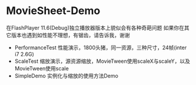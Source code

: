 MovieSheet-Demo
===============
在FlashPlayer 11.6(Debug)独立播放器版本上貌似会有各种奇葩问题
如果你在其它版本也遇到如性能不理想，有锯齿，请告诉我，谢谢

+ PerformanceTest 性能演示，1800头猪，同一资源，三种尺寸，24帧(inter i7 2.6G)
+ ScaleTest 缩放演示，源资源缩放，MovieTween使用scaleX与scaleY，以及MovieTween使用scale
+ SimpleDemo 实例化与缩放的使用方法Demo
